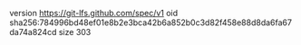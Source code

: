 version https://git-lfs.github.com/spec/v1
oid sha256:784996bd48ef01e8b2e3bca42b6a852b0c3d82f458e88d8da6fa67da74a824cd
size 303
